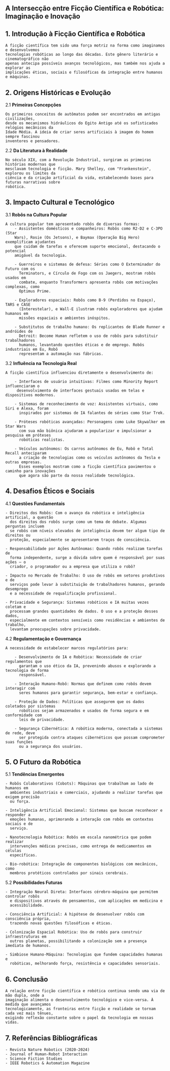 ## A Intersecção entre Ficção Científica e Robótica: Imaginação e Inovação 
## 1. Introdução à Ficção Científica e Robótica
    A ficção científica tem sido uma força motriz na forma como imaginamos e desenvolvemos
    tecnologias robóticas ao longo das décadas. Este gênero literário e cinematográfico não
    apenas antecipa possíveis avanços tecnológicos, mas também nos ajuda a explorar as
    implicações éticas, sociais e filosóficas da integração entre humanos e máquinas.
## 2. Origens Históricas e Evolução
2.1 **Primeiras Concepções**

    Os primeiros conceitos de autômatos podem ser encontrados em antigas civilizações,
    desde os mecanismos hidráulicos do Egito Antigo até os sofisticados relógios mecânicos da
    Idade Média. A ideia de criar seres artificiais à imagem do homem sempre fascinou
    inventores e pensadores.

2.2 **Da Literatura à Realidade**

    No século XIX, com a Revolução Industrial, surgiram as primeiras histórias modernas que
    mesclavam tecnologia e ficção. Mary Shelley, com "Frankenstein", explorou os limites da
    ciência e da criação artificial da vida, estabelecendo bases para futuras narrativas sobre
    robótica.

## 3. Impacto Cultural e Tecnológico
3.1 **Robôs na Cultura Popular**

    A cultura popular tem apresentado robôs de diversas formas:
        - Assistentes domésticos e companheiros: Robôs como R2-D2 e C-3PO (Star
        Wars), Rosie (Os Jetsons), e Baymax (Operação Big Hero) exemplificam ajudantes
        que cuidam de tarefas e oferecem suporte emocional, destacando o potencial
        amigável da tecnologia.

        - Guerreiros e sistemas de defesa: Séries como O Exterminador do Futuro com os
          Terminators, e Círculo de Fogo com os Jaegers, mostram robôs usados em
          combate, enquanto Transformers apresenta robôs com motivações complexas, como
          Optimus Prime.

        - Exploradores espaciais: Robôs como B-9 (Perdidos no Espaço), TARS e CASE
          (Interestelar), e Wall-E ilustram robôs exploradores que ajudam humanos em
          missões espaciais e ambientes inóspitos.

        - Substitutos de trabalho humano: Os replicantes de Blade Runner e andróides de
          Detroit: Become Human refletem o uso de robôs para substituir trabalhadores
          humanos, levantando questões éticas e de emprego. Robôs industriais em Eu, Robô
          representam a automação nas fábricas.

3.2 **Influência na Tecnologia Real**

    A ficção científica influenciou diretamente o desenvolvimento de:

        - Interfaces de usuário intuitivas: Filmes como Minority Report influenciaram o
         desenvolvimento de interfaces gestuais usadas em telas e dispositivos modernos.

        - Sistemas de reconhecimento de voz: Assistentes virtuais, como Siri e Alexa, foram
          inspirados por sistemas de IA falantes de séries como Star Trek.
            
        - Próteses robóticas avançadas: Personagens como Luke Skywalker em Star Wars
          com sua mão biônica ajudaram a popularizar e impulsionar a pesquisa em próteses
          robóticas realistas.

        - Veículos autônomos: Os carros autônomos de Eu, Robô e Total Recall anteciparam
          a criação de tecnologias como os veículos autônomos da Tesla e outras empresas.
          Esses exemplos mostram como a ficção científica pavimentou o caminho para inovações
          que agora são parte da nossa realidade tecnológica.
## 4. Desafios Éticos e Sociais
4.1 **Questões Fundamentais**

    - Direitos dos Robôs: Com o avanço da robótica e inteligência artificial, a questão
      dos direitos dos robôs surge como um tema de debate. Algumas perguntas incluem
      se robôs com níveis elevados de inteligência devem ter algum tipo de direitos ou
      proteção, especialmente se apresentarem traços de consciência.

    - Responsabilidade por Ações Autônomas: Quando robôs realizam tarefas de
      forma independente, surge a dúvida sobre quem é responsável por suas ações — o
      criador, o programador ou a empresa que utiliza o robô?

    - Impacto no Mercado de Trabalho: O uso de robôs em setores produtivos e de
      serviços pode levar à substituição de trabalhadores humanos, gerando desemprego
      e a necessidade de requalificação profissional.

    - Privacidade e Segurança: Sistemas robóticos e IA muitas vezes coletam e
      processam grandes quantidades de dados. O uso e a proteção desses dados,
      especialmente em contextos sensíveis como residências e ambientes de trabalho,
      levantam preocupações sobre privacidade.
4.2 **Regulamentação e Governança**

    A necessidade de estabelecer marcos regulatórios para:

        - Desenvolvimento de IA e Robótica: Necessidade de criar regulamentos que
          garantam o uso ético da IA, prevenindo abusos e explorando a tecnologia de forma
          responsável.

        - Interação Humano-Robô: Normas que definem como robôs devem interagir com
          seres humanos para garantir segurança, bem-estar e confiança.

        - Proteção de Dados: Políticas que assegurem que os dados coletados por sistemas
          robóticos sejam armazenados e usados de forma segura e em conformidade com
          leis de privacidade.

        - Segurança Cibernética: A robótica moderna, conectada a sistemas de rede, deve
          ser protegida contra ataques cibernéticos que possam comprometer suas funções
          ou a segurança dos usuários.
## 5. O Futuro da Robótica
5.1 **Tendências Emergentes**

    - Robôs Colaborativos (Cobots): Máquinas que trabalham ao lado de humanos em
      ambientes industriais e comerciais, ajudando a realizar tarefas que exigem precisão
      ou força.

    - Inteligência Artificial Emocional: Sistemas que buscam reconhecer e responder a
      emoções humanas, aprimorando a interação com robôs em contextos sociais e de
      serviço.

    - Nanotecnologia Robótica: Robôs em escala nanométrica que podem realizar
      intervenções médicas precisas, como entrega de medicamentos em células
      específicas.

    - Bio-robótica: Integração de componentes biológicos com mecânicos, como
      membros protéticos controlados por sinais cerebrais.

5.2 **Possibilidades Futuras**

    - Integração Neural Direta: Interfaces cérebro-máquina que permitem controlar robôs
      e dispositivos através de pensamentos, com aplicações em medicina e
      acessibilidade.

    - Consciência Artificial: A hipótese de desenvolver robôs com consciência própria,
      trazendo novas questões filosóficas e éticas.

    - Colonização Espacial Robótica: Uso de robôs para construir infraestruturas em
      outros planetas, possibilitando a colonização sem a presença imediata de humanos.

    - Simbiose Humano-Máquina: Tecnologias que fundem capacidades humanas e
      robóticas, melhorando força, resistência e capacidades sensoriais.
## 6. Conclusão
    A relação entre ficção científica e robótica continua sendo uma via de mão dupla, onde a
    imaginação alimenta o desenvolvimento tecnológico e vice-versa. À medida que avançamos
    tecnologicamente, as fronteiras entre ficção e realidade se tornam cada vez mais tênues,
    exigindo reflexão constante sobre o papel da tecnologia em nossas vidas.
## 7. Referências Bibliográficas
    - Revista Nature Robotics (2020-2024)
    - Journal of Human-Robot Interaction
    - Science Fiction Studies
    - IEEE Robotics & Automation Magazine